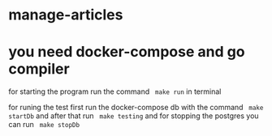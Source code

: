 # manage-articles
# you need docker-compose and go compiler 
for starting the program run the command 
```  make run ```
in terminal

for runing the test first run the docker-compose db with the command 
```  make startDb ```
and after that run 
```  make testing ```
and for stopping the postgres you can run 
```  make stopDb ```
